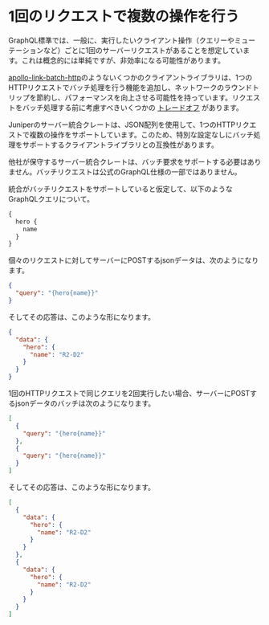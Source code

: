 # 1回のリクエストで複数の操作を行う

GraphQL標準では、一般に、実行したいクライアント操作（クエリーやミューテーションなど）ごとに1回のサーバーリクエストがあることを想定しています。これは概念的には単純ですが、非効率になる可能性があります。

[apollo-link-batch-http](https://www.apollographql.com/docs/link/links/batch-http.html)のようないくつかのクライアントライブラリは、1つのHTTPリクエストでバッチ処理を行う機能を追加し、ネットワークのラウンドトリップを節約し、パフォーマンスを向上させる可能性を持っています。リクエストをバッチ処理する前に考慮すべきいくつかの [トレードオフ](https://blog.apollographql.com/batching-client-graphql-queries-a685f5bcd41b) があります。

Juniperのサーバー統合クレートは、JSON配列を使用して、1つのHTTPリクエストで複数の操作をサポートしています。このため、特別な設定なしにバッチ処理をサポートするクライアントライブラリとの互換性があります。

他社が保守するサーバー統合クレートは、バッチ要求をサポートする必要はありません。バッチリクエストは公式のGraphQL仕様の一部ではありません。

統合がバッチリクエストをサポートしていると仮定して、以下のようなGraphQLクエリについて。

```graphql
{
  hero {
    name
  }
}
```

個々のリクエストに対してサーバーにPOSTするjsonデータは、次のようになります。

```json
{
  "query": "{hero{name}}"
}
```

そしてその応答は、このような形になります。

```json
{
  "data": {
    "hero": {
      "name": "R2-D2"
    }
  }
}
```

1回のHTTPリクエストで同じクエリを2回実行したい場合、サーバーにPOSTするjsonデータのバッチは次のようになります。

```json
[
  {
    "query": "{hero{name}}"
  },
  {
    "query": "{hero{name}}"
  }
]
```

そしてその応答は、このような形になります。

```json
[
  {
    "data": {
      "hero": {
        "name": "R2-D2"
      }
    }
  },
  {
    "data": {
      "hero": {
        "name": "R2-D2"
      }
    }
  }
]
```